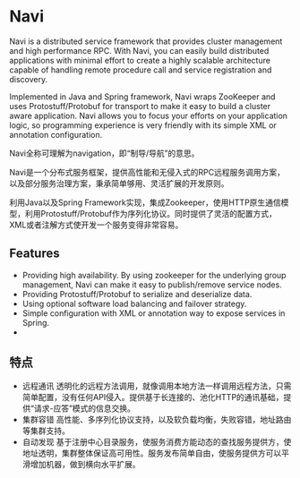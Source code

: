 Navi
=========
Navi is a distributed service framework that provides cluster management and high performance RPC. With Navi, you can easily build distributed applications with minimal effort to create a highly scalable architecture capable of handling remote procedure call and service registration and discovery.

Implemented in Java and Spring framework, Navi wraps ZooKeeper and uses Protostuff/Protobuf for transport to make it easy to build a cluster aware application. Navi allows you to focus your efforts on your application logic, so programming experience is very friendly with its simple XML or annotation configuration.

Navi全称可理解为navigation，即“制导/导航”的意思。

Navi是一个分布式服务框架，提供高性能和无侵入式的RPC远程服务调用方案，以及部分服务治理方案，秉承简单够用、灵活扩展的开发原则。

利用Java以及Spring Framework实现，集成Zookeeper，使用HTTP原生通信模型，利用Protostuff/Protobuf作为序列化协议。同时提供了灵活的配置方式，XML或者注解方式使开发一个服务变得非常容易。


## Features

*  Providing high availability. By using zookeeper for the underlying group management, Navi can make it easy to publish/remove service nodes.
*  Providing Protostuff/Protobuf to serialize and deserialize data.
*  Using optional software load balancing and failover strategy.
*  Simple configuration with XML or annotation way to expose services in Spring.
*  

## 特点
*  远程通讯
透明化的远程方法调用，就像调用本地方法一样调用远程方法，只需简单配置，没有任何API侵入。提供基于长连接的、池化HTTP的通讯基础，提供“请求-应答”模式的信息交换。
*  集群容错
高性能、多序列化协议支持，以及软负载均衡，失败容错，地址路由等集群支持。
* 自动发现
基于注册中心目录服务，使服务消费方能动态的查找服务提供方，使地址透明，集群整体保证高可用性。服务发布简单自由，使服务提供方可以平滑增加机器，做到横向水平扩展。

